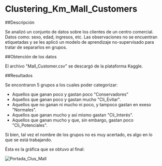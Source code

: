 # Clustering_Km_Mall_Customers

##Descripción

Se analizó un conjunto de datos sobre los clientes de un centro comercial. Datos como: sexo, edad, ingresos, etc. Las observaciones no se encuentran etiquetadas y se les aplicó un modelo de aprendizaje no-supervisado para tratar de separarlos en grupos.

##Obtención de los datos

El archivo "Mall_Customer.csv" se descargó de la plataforma Kaggle.

##Resultados

Se encontraron 5 grupos a los cuales poder categorizar:

* Aquellos que ganan poco y gastan poco "Conservadores"
* Aquellos que ganan poco y gastan mucho "Cli_Evitar".
* Aquellos que no ganan ni mucho ni poco, y tampoco gastan en exeso "Normales".
* Aquellos que ganan mucho y así mismo gastan "Cli_Interés".
* Aquellos que ganan mucho y que, sin embargo, gastan poco "Cli_Potenciales".

Si bien, tal vez el nombre de los grupos no es muy acertado, es algo en lo que se está trabajando.

Ésta es la gráfica que se obtuvo al final:

![Portada_Clus_Mall](https://user-images.githubusercontent.com/120142476/208344995-3f97e684-0d25-4dd5-93d1-cbdfadc1df34.PNG)
